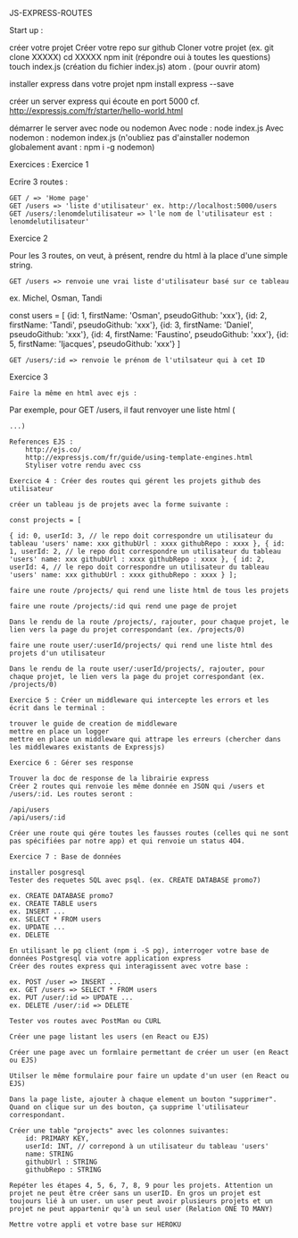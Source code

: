 JS-EXPRESS-ROUTES

Start up :

créer votre projet
    Créer votre repo sur github
    Cloner votre projet (ex. git clone XXXXX)
    cd XXXXX
    npm init (répondre oui à toutes les questions)
    touch index.js (création du fichier index.js)
    atom . (pour ouvrir atom)

installer express dans votre projet
    npm install express --save

créer un server express qui écoute en port 5000
    cf. http://expressjs.com/fr/starter/hello-world.html

démarrer le server avec node ou nodemon
    Avec node : node index.js
    Avec nodemon : nodemon index.js (n'oubliez pas d'ainstaller nodemon globalement avant : npm i -g nodemon)

Exercices : Exercice 1

Ecrire 3 routes :

    GET / => 'Home page'
    GET /users => 'liste d'utilisateur' ex. http://localhost:5000/users
    GET /users/:lenomdelutilisateur => l'le nom de l'utilisateur est : lenomdelutilisateur'

Exercice 2

Pour les 3 routes, on veut, à présent, rendre du html à la place d'une simple string.

    GET /users => renvoie une vrai liste d'utilisateur basé sur ce tableau

ex. Michel, Osman, Tandi

const users = [ {id: 1, firstName: 'Osman', pseudoGithub: 'xxx'}, {id: 2, firstName: 'Tandi', pseudoGithub: 'xxx'}, {id: 3, firstName: 'Daniel', pseudoGithub: 'xxx'}, {id: 4, firstName: 'Faustino', pseudoGithub: 'xxx'}, {id: 5, firstName: 'Ijacques', pseudoGithub: 'xxx'} ]

    GET /users/:id => renvoie le prénom de l'utilsateur qui à cet ID

Exercice 3

    Faire la même en html avec ejs :

Par exemple, pour GET /users, il faut renvoyer une liste html (

    ...)

    References EJS :
        http://ejs.co/
        http://expressjs.com/fr/guide/using-template-engines.html
        Styliser votre rendu avec css

    Exercice 4 : Créer des routes qui gérent les projets github des utilisateur

    créer un tableau js de projets avec la forme suivante :

    const projects = [

    { id: 0, userId: 3, // le repo doit correspondre un utilisateur du tableau 'users' name: xxx githubUrl : xxxx githubRepo : xxxx }, { id: 1, userId: 2, // le repo doit correspondre un utilisateur du tableau 'users' name: xxx githubUrl : xxxx githubRepo : xxxx }, { id: 2, userId: 4, // le repo doit correspondre un utilisateur du tableau 'users' name: xxx githubUrl : xxxx githubRepo : xxxx } ];

    faire une route /projects/ qui rend une liste html de tous les projets

    faire une route /projects/:id qui rend une page de projet

    Dans le rendu de la route /projects/, rajouter, pour chaque projet, le lien vers la page du projet correspondant (ex. /projects/0)

    faire une route user/:userId/projects/ qui rend une liste html des projets d'un utilisateur

    Dans le rendu de la route user/:userId/projects/, rajouter, pour chaque projet, le lien vers la page du projet correspondant (ex. /projects/0)

    Exercice 5 : Créer un middleware qui intercepte les errors et les écrit dans le terminal :

    trouver le guide de creation de middleware
    mettre en place un logger
    mettre en place un middleware qui attrape les erreurs (chercher dans les middlewares existants de Expressjs)

    Exercice 6 : Gérer ses response

    Trouver la doc de response de la librairie express
    Créer 2 routes qui renvoie les même donnée en JSON qui /users et /users/:id. Les routes seront :

    /api/users
    /api/users/:id

    Créer une route qui gére toutes les fausses routes (celles qui ne sont pas spécifiées par notre app) et qui renvoie un status 4O4.

    Exercice 7 : Base de données

    installer posgresql
    Tester des requetes SQL avec psql. (ex. CREATE DATABASE promo7)

    ex. CREATE DATABASE promo7
    ex. CREATE TABLE users
    ex. INSERT ...
    ex. SELECT * FROM users
    ex. UPDATE ...
    ex. DELETE

    En utilisant le pg client (npm i -S pg), interroger votre base de données Postgresql via votre application express
    Créer des routes express qui interagissent avec votre base :

    ex. POST /user => INSERT ...
    ex. GET /users => SELECT * FROM users
    ex. PUT /user/:id => UPDATE ...
    ex. DELETE /user/:id => DELETE

    Tester vos routes avec PostMan ou CURL

    Créer une page listant les users (en React ou EJS)

    Créer une page avec un formlaire permettant de créer un user (en React ou EJS)

    Utilser le même formulaire pour faire un update d'un user (en React ou EJS)

    Dans la page liste, ajouter à chaque element un bouton "supprimer". Quand on clique sur un des bouton, ça supprime l'utilisateur correspondant.

    Créer une table "projects" avec les colonnes suivantes:
        id: PRIMARY KEY,
        userId: INT, // correpond à un utilisateur du tableau 'users'
        name: STRING
        githubUrl : STRING
        githubRepo : STRING

    Repéter les étapes 4, 5, 6, 7, 8, 9 pour les projets. Attention un projet ne peut être créer sans un userID. En gros un projet est toujours lié à un user. un user peut avoir plusieurs projets et un projet ne peut appartenir qu'à un seul user (Relation ONE TO MANY)

    Mettre votre appli et votre base sur HEROKU

